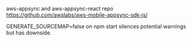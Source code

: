 aws-appsync and aws-appsync-react repo
https://github.com/awslabs/aws-mobile-appsync-sdk-js/



GENERATE_SOURCEMAP=false on npm start silences potential warnings but has downside.


